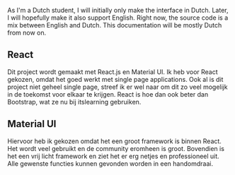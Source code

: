 As I'm a Dutch student, I will initially only make the interface in Dutch. Later, I will hopefully make it also support English. Right now, the source code is a mix between English and Dutch. This documentation will be mostly Dutch from now on.

## React

Dit project wordt gemaakt met React.js en Material UI. Ik heb voor React gekozen, omdat het goed werkt met single page applications. Ook al is dit project niet geheel single page, streef ik er wel naar om dit zo veel mogelijk in de toekomst voor elkaar te krijgen. React is hoe dan ook beter dan Bootstrap, wat ze nu bij itslearning gebruiken.

## Material UI

Hiervoor heb ik gekozen omdat het een groot framework is binnen React. Het wordt veel gebruikt en de community eromheen is groot. Bovendien is het een vrij licht framework en ziet het er erg netjes en professioneel uit. Alle gewenste functies kunnen gevonden worden in een handomdraai.
